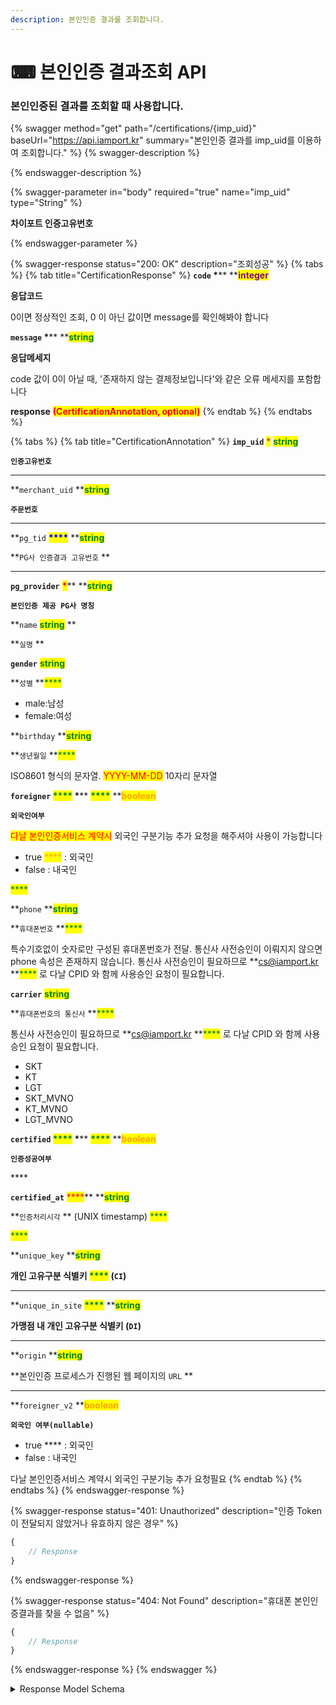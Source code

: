 ```yaml
---
description: 본인인증 결과를 조회합니다.
---
```


# ⌨ 본인인증 결과조회 API

### 본인인증된 결과를 조회할 때 사용합니다.

{% swagger method="get" path="/certifications/{imp_uid}" baseUrl="https://api.iamport.kr" summary="본인인증 결과를 imp_uid를 이용하여 조회합니다." %}
{% swagger-description %}

{% endswagger-description %}

{% swagger-parameter in="body" required="true" name="imp_uid" type="String" %}
<mark style="color:red;">

**차이포트 인증고유번호**

</mark>
{% endswagger-parameter %}

{% swagger-response status="200: OK" description="조회성공" %}
{% tabs %}
{% tab title="CertificationResponse" %}
**`code`  **<mark style="color:red;">**\***</mark>** **<mark style="color:purple;">**integer**</mark>

**응답코드**

0이면 정상적인 조회, 0 이 아닌 값이면 message를 확인해봐야 합니다



**`message`  **<mark style="color:red;">**\***</mark>** **<mark style="color:green;">**string**</mark>

**응답메세지**

code 값이 0이 아닐 때, '존재하지 않는 결제정보입니다'와 같은 오류 메세지를 포함합니다



**response** <mark style="color:red;">**(CertificationAnnotation, optional)**</mark>
{% endtab %}
{% endtabs %}

{% tabs %}
{% tab title="CertificationAnnotation" %}
**`imp_uid`**  <mark style="color:red;">\*</mark> <mark style="color:green;">**string**</mark>&#x20;

**`인증고유번호`**

****

**`merchant_uid`    **<mark style="color:green;">**string**</mark>

**`주문번호`**

****

**`pg_tid`  **<mark style="color:blue;">****</mark>**  **<mark style="color:green;">**string**</mark>

**`PG사 인증결과 고유번호` **&#x20;

****

**`pg_provider`** <mark style="color:red;">**\***</mark>**  **<mark style="color:green;">**string**</mark>&#x20;

**`본인인증 제공 PG사 명칭`**



**`name`      **<mark style="color:green;">**string**</mark>** **&#x20;

**`실명` **&#x20;

&#x20;

**`gender`**  <mark style="color:green;">**string**</mark>

**`성별` **<mark style="color:green;">****</mark>&#x20;

* male:남성
* female:여성



**`birthday`   **<mark style="color:green;">**string**</mark>

**`생년월일` **<mark style="color:green;">****</mark>&#x20;

ISO8601 형식의 문자열. <mark style="color:red;">YYYY-MM-DD</mark> 10자리 문자열



**`foreigner`  **<mark style="color:green;">****</mark>**  **<mark style="color:red;">**\***</mark>**  **<mark style="color:green;">****</mark>**  **<mark style="color:orange;">**boolean**</mark>

**`외국인여부`**

<mark style="color:red;">다날 본인인증서비스 계약시</mark> 외국인 구분기능 추가 요청을 해주셔야 사용이 가능합니다

* true <mark style="color:orange;">****</mark> : 외국인
* false : 내국인

<mark style="color:green;">****</mark>

&#x20;**`phone`    **<mark style="color:green;">**string**</mark>

**`휴대폰번호` **<mark style="color:green;">****</mark>&#x20;

특수기호없이 숫자로만 구성된 휴대폰번호가 전달. 통신사 사전승인이 이뤄지지 않으면 phone 속성은 존재하지 않습니다. 통신사 사전승인이 필요하므로 **cs@iamport.kr **<mark style="color:green;">****</mark> 로 다날 CPID 와 함께 사용승인 요청이 필요합니다.&#x20;



**`carrier`**  <mark style="color:green;">**string**</mark>

**`휴대폰번호의 통신사` **<mark style="color:green;">****</mark>&#x20;

통신사 사전승인이 필요하므로 **cs@iamport.kr **<mark style="color:green;">****</mark> 로 다날 CPID 와 함께 사용승인 요청이 필요합니다.&#x20;

* SKT
* KT
* LGT
* SKT\_MVNO
* KT\_MVNO
* LGT\_MVNO



**`certified`   **<mark style="color:green;">****</mark>**   **<mark style="color:red;">**\***</mark>**  **<mark style="color:green;">****</mark>**  **<mark style="color:orange;">**boolean**</mark>

**`인증성공여부`**

&#x20;****&#x20;

**`certified_at`**  <mark style="color:red;">****</mark>**  **<mark style="color:green;">**string**</mark>

**`인증처리시각` ** (UNIX timestamp) <mark style="color:green;">****</mark>&#x20;

<mark style="color:green;">****</mark>

**`unique_key`  **<mark style="color:green;">**string**</mark>

**개인 고유구분 식별키 **<mark style="color:green;">****</mark>** (`CI`)**

****

**`unique_in_site` **<mark style="color:green;">****</mark>**     **<mark style="color:green;">**string**</mark>

**가맹점 내 개인 고유구분 식별키 (`DI`)**

****

**`origin`    **<mark style="color:green;">**string**</mark>

**본인인증 프로세스가 진행된 웹 페이지의 `URL` **&#x20;

****

**`foreigner_v2`      **<mark style="color:orange;">**boolean**</mark>

**`외국인 여부(nullable)`**

* true **** : 외국인
* false : 내국인

다날 본인인증서비스 계약시 외국인 구분기능 추가 요청필요
{% endtab %}
{% endtabs %}
{% endswagger-response %}

{% swagger-response status="401: Unauthorized" description="인증 Token이 전달되지 않았거나 유효하지 않은 경우" %}
```javascript
{
    // Response
}
```
{% endswagger-response %}

{% swagger-response status="404: Not Found" description="휴대폰 본인인증결과를 찾을 수 없음" %}
```javascript
{
    // Response
}
```
{% endswagger-response %}
{% endswagger %}

<details>

<summary>Response Model Schema</summary>

```json
{
  "code": 0,
  "message": "string",
  "response": {
    "imp_uid": "string",
    "merchant_uid": "string",
    "pg_tid": "string",
    "pg_provider": "string",
    "name": "string",
    "gender": "string",
    "birth": 0,
    "birthday": "string",
    "foreigner": true,
    "phone": "string",
    "carrier": "SKT",
    "certified": true,
    "certified_at": 0,
    "unique_key": "string",
    "unique_in_site": "string",
    "origin": "string",
    "foreigner_v2": true
  }
}
```

</details>
